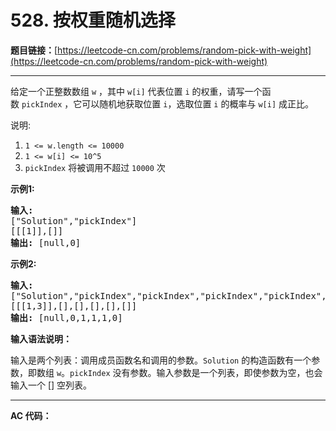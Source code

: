 # 528. 按权重随机选择

**题目链接：**[https://leetcode-cn.com/problems/random-pick-with-weight](https://leetcode-cn.com/problems/random-pick-with-weight)

---

<div class="content__1Y2H">
 <div class="notranslate">
  <p>给定一个正整数数组&nbsp;<code>w</code> ，其中&nbsp;<code>w[i]</code>&nbsp;代表位置&nbsp;<code>i</code>&nbsp;的权重，请写一个函数&nbsp;<code>pickIndex</code>&nbsp;，它可以随机地获取位置&nbsp;<code>i</code>，选取位置&nbsp;<code>i</code>&nbsp;的概率与&nbsp;<code>w[i]</code>&nbsp;成正比。</p> 
  <p>说明:</p> 
  <ol> 
   <li><code>1 &lt;= w.length &lt;= 10000</code></li> 
   <li><code>1 &lt;= w[i] &lt;= 10^5</code></li> 
   <li><code>pickIndex</code>&nbsp;将被调用不超过&nbsp;<code>10000</code>&nbsp;次</li> 
  </ol> 
  <p><strong>示例1:</strong></p> 
  <pre class="language-text"><strong>输入: 
</strong>["Solution","pickIndex"]
[[[1]],[]]
<strong>输出: </strong>[null,0]
</pre> 
  <p><strong>示例2:</strong></p> 
  <pre class="language-text"><strong>输入: 
</strong>["Solution","pickIndex","pickIndex","pickIndex","pickIndex","pickIndex"]
[[[1,3]],[],[],[],[],[]]
<strong>输出: </strong>[null,0,1,1,1,0]</pre> 
  <p><strong>输入语法说明：</strong></p> 
  <p>输入是两个列表：调用成员函数名和调用的参数。<code>Solution</code>&nbsp;的构造函数有一个参数，即数组&nbsp;<code>w</code>。<code>pickIndex</code>&nbsp;没有参数。输入参数是一个列表，即使参数为空，也会输入一个 [] 空列表。</p> 
 </div>
</div>

---

**AC 代码：**

```java

```